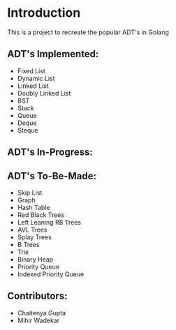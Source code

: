 # Introduction
This is a project to recreate the popular ADT's in Golang

## ADT's Implemented:
- Fixed List
- Dynamic List
- Linked List
- Doubly Linked List
- BST
- Stack
- Queue
- Deque
- Steque

## ADT's In-Progress:


## ADT's To-Be-Made:
- Skip List
- Graph
- Hash Table
- Red Black Trees
- Left Leaning RB Trees
- AVL Trees
- Splay Trees
- B Trees
- Trie
- Binary Heap
- Priority Queue
- Indexed Priority Queue


## Contributors:
- Chaitenya Gupta
- Mihir Wadekar

